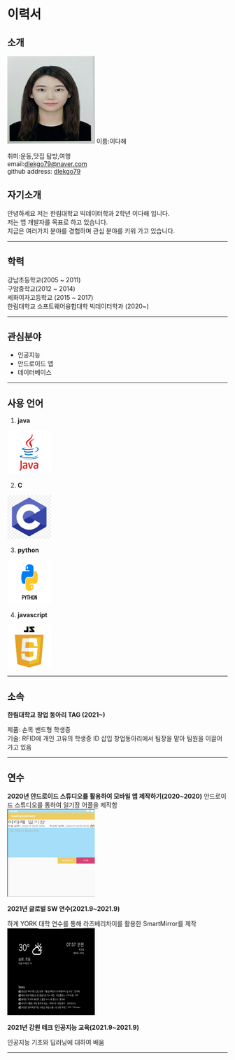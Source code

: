 # 이력서  
## 소개
<img src=dahae.jpg height=200 width=200 >  
이름:이다해   

취미:운동,맛집 탐방,여행  
email:dlekgo79@naver.com  
github address: [dlekgo79][github]  

[github]:http://github.com/dlekgo79  

## 자기소개  

안녕하세요 저는 한림대학교 빅데이터학과 2학년 이다해 입니다.  
저는 앱 개발자를 목표로 하고 있습니다.  
지금은 여러가지 분야를 경험하며 관심 분야를 키워 가고 있습니다.  

**************************
## 학력  
강남초등학교(2005 ~ 2011)   
구암중학교(2012 ~ 2014)   
세화여자고등학교 (2015 ~ 2017)  
한림대학교 소프트웨어융합대학 빅데이터학과 (2020~)  

**************************
## 관심분야   
* 인공지능
* 안드로이드 앱
* 데이터베이스
**************************
## 사용 언어
1. **java**  
<img src=java.png width=100 height=100>

2. **C**
<img src=C.png width=100 height=100>

3. **python**
<img src=python.png width=100 height=100>

4. **javascript**
<img src=JS.png width=100 height=100>

*************************
 ## 소속
 **한림대학교 창업 동아리 TAG (2021~)**  
 
   제품: 손목 밴드형 학생증  
   기술: RFID에 개인 고유의 학생증 ID 삽입
   창업동아리에서 팀장을 맡아 팀원을 이끌어 가고 있음
********************************
## 연수  
**2020년 안드로이드 스튜디오를 활용하여 모바일 앱 제작하기(2020~2020)**
안드로이드 스튜디오를 통하여 일기장 어플을 제작함  
<img src=diary.png width=200 height=200>


**2021년 글로벌 SW 연수(2021.9~2021.9)**  

하계 YORK 대학 연수를 통해 라즈베리차이를 활용한 SmartMirror를 제작  
<img src=york.png width=200 height=200>

**2021년 강원 테크 인공지능 교육(2021.9~2021.9)**

인공지능 기초와 딥러닝에 대하여 배움
*********************************
 
 
 


